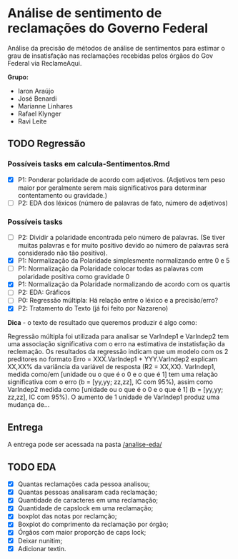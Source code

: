 # Análise de sentimento de reclamações do Governo Federal 

Análise da precisão de métodos de análise de sentimentos para estimar o grau de insatisfação nas reclamações recebidas pelos órgãos do Gov Federal via ReclameAqui.

**Grupo:**
- Iaron Araújo
- José Benardi
- Marianne Linhares
- Rafael Klynger
- Ravi Leite


## TODO Regressão

### Possíveis tasks em calcula-Sentimentos.Rmd

- [x] P1: Ponderar polaridade de acordo com adjetivos. (Adjetivos tem peso maior por geralmente serem mais significativos para determinar contentamento ou gravidade.)
- [ ] P2: EDA dos léxicos (número de palavras de fato, número de adjetivos)

### Possíveis tasks

- [ ] P2: Dividir a polaridade encontrada pelo número de palavras. (Se tiver muitas palavras e for muito positivo devido ao número de palavras será considerado não tão positivo).
- [x] P1: Normalização da Polaridade simplesmente normalizando entre 0 e 5
- [ ] P1: Normalização da Polaridade colocar todas as palavras com polaridade positiva como gravidade 0
- [x] P1: Normalização da Polaridade normalizando de acordo com os quartis
- [ ] P2: EDA: Gráficos
- [ ] P0: Regressão múltipla: Há relação entre o léxico e a precisão/erro?
- [x] P2: Tratamento do Texto (já foi feito por Nazareno)

**Dica** - o texto de resultado que queremos produzir é algo como: 

Regressão múltipla foi utilizada para analisar se VarIndep1 e VarIndep2 tem uma associação significativa com o erro na estimativa de instatisfação da reclemação. Os resultados da regressão indicam que um modelo com os 2 preditores no formato Erro = XXX.VarIndep1 + YYY.VarIndep2 explicam XX,XX% da variância da variável de resposta (R2 = XX,XX). VarIndep1, medida como/em [unidade ou o que é o 0 e o que é 1] tem uma relação significativa com o erro (b = [yy,yy;  zz,zz], IC com 95%), assim como VarIndep2 medida como [unidade ou o que é o 0 e o que é 1] (b = [yy,yy;  zz,zz], IC com 95%). O aumento de 1 unidade de VarIndep1 produz uma mudança de...


## Entrega

A entrega pode ser acessada na pasta [/analise-eda/](/analise-eda/)

## TODO EDA

- [x] Quantas reclamações cada pessoa analisou;
- [x] Quantas pessoas analisaram cada reclamação;
- [x] Quantidade de caracteres em uma reclamação;
- [x] Quantidade de capslock em uma reclamação;
- [x] boxplot das notas por reclamção;
- [x] Boxplot do comprimento da reclamação por órgão;
- [x] Órgãos com maior proporção de caps lock;
- [x] Deixar nunitim;
- [x] Adicionar textin.
